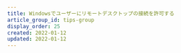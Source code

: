 ```yaml
---
title: Windowsでユーザーにリモートデスクトップの接続を許可する
article_group_id: tips-group
display_order: 25
created: 2022-01-12
updated: 2022-01-12
---
```

